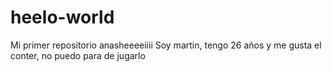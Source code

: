 # heelo-world
Mi primer repositorio anasheeeeiiii
Soy martin, tengo 26 años y me gusta el conter, no puedo para de jugarlo
